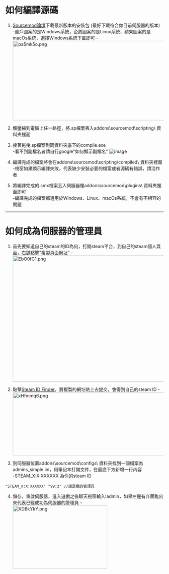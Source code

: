 # 如何編譯源碼
1. [Sourcemod論壇](https://www.sourcemod.net/downloads.php?branch=stable)下載最新版本的安裝包 (最好下載符合你目前伺服器的版本)<br/>
-窗戶圖案的是Windows系統，企鵝圖案的是Linux系統，蘋果圖案的是macOs系統，選擇Windows系統下載即可
-<img src="https://i.imgur.com/oa5mk5o.png" alt="oa5mk5o.png" width="1100" height = "252">

2. 解壓縮到電腦上任一路徑，將.sp檔案丟入addons\sourcemod\scripting\ 資料夾裡面<br/>
3. 接著拖曳.sp檔案到同資料夾底下的compile.exe<br/>
-看不到副檔名者請自行google"如何顯示副檔名"
![image](https://i.imgur.com/PrWaypt.gif)

4. 編譯完成的檔案將會在addons\sourcemod\scripting\compiled\ 資料夾裡面<br/>
-視窗如果顯示編譯失敗，代表缺少安裝必要的檔案或者源碼有錯誤，請洽作者
5. 將編譯完成的.smx檔案丟入伺服器裡addons\sourcemod\plugins\ 資料夾裡面即可<br/>
-編譯完成的檔案都通用於Windows、Linux、macOs系統，不會有不相容的問題
- - - -
# 如何成為伺服器的管理員
1. 首先要知道自己的steam的ID為何，打開steam平台，到自己的steam個人頁面，右鍵點擊"複製頁面網址"
-<img src="https://i.imgur.com/EbO0fC1.png" alt="EbO0fC1.png" width="1100" height = "400">

2. 點擊[Steam ID Finder](https://steamid.xyz/)，將複製的網址貼上去提交，會得到自己的steam ID
-<img src="https://i.imgur.com/xHfmmq6.png" alt="xHfmmq6.png" width="600" height = "200">

3. 到伺服器位置addons\sourcemod\configs\ 資料夾找到一個檔案為admins_simple.ini，用筆記本打開文件，在最底下方新增一行內容<br/>
-STEAM_X:X:XXXXXX 為你的steam ID
```
"STEAM_X:X:XXXXXX" "99:z" //這是我的管理員
```
4. 儲存，重啟伺服器，進入遊戲之後聊天視窗輸入!admin，如果左邊有介面跑出來代表已經成功為伺服器的管理員
-<img src="https://i.imgur.com/XDBkYkY.png" alt="XDBkYkY.png" width="300" height = "200">